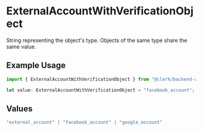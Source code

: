 # ExternalAccountWithVerificationObject

String representing the object's type. Objects of the same type share the same value.

## Example Usage

```typescript
import { ExternalAccountWithVerificationObject } from "@clerk/backend-api-client/models/components";

let value: ExternalAccountWithVerificationObject = "facebook_account";
```

## Values

```typescript
"external_account" | "facebook_account" | "google_account"
```